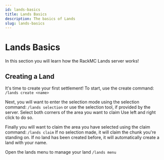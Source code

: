```yaml
---
id: lands-basics
title: Lands Basics
description: The basics of Lands
slug: lands-basics
---
```


# Lands Basics
In this section you will learn how the RackMC Lands server works! 

## Creating a Land
It's time to create your first settlement! To start, use the create command:
`/lands create <name>`

Next, you will want to enter the selection mode using the selection command:
`/lands selection` 
or use the selection tool, if provided by the server.
Select both corners of the area you want to claim
Use left and right click to do so.

Finally you will want to claim the area you have selected using the claim command:
`/lands claim`
If no selection made, it will claim the chunk you're standing on.
If no land has been created before, it will automatically create a land with your name.

Open the lands menu to manage your land
`/lands menu`
